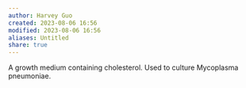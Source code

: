 ```yaml
---
author: Harvey Guo
created: 2023-08-06 16:56
modified: 2023-08-06 16:56
aliases: Untitled
share: true
---
```

A growth medium containing cholesterol. Used to culture Mycoplasma pneumoniae.
